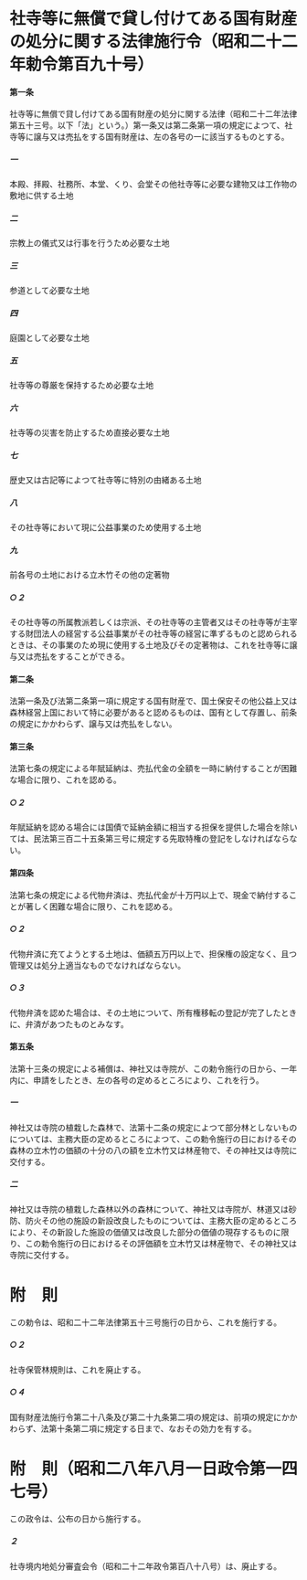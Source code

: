 # 社寺等に無償で貸し付けてある国有財産の処分に関する法律施行令（昭和二十二年勅令第百九十号）
#### 第一条
社寺等に無償で貸し付けてある国有財産の処分に関する法律（昭和二十二年法律第五十三号。以下「法」という。）第一条又は第二条第一項の規定によつて、社寺等に譲与又は売払をする国有財産は、左の各号の一に該当するものとする。
##### 一
本殿、拝殿、社務所、本堂、くり、会堂その他社寺等に必要な建物又は工作物の敷地に供する土地
##### 二
宗教上の儀式又は行事を行うため必要な土地
##### 三
参道として必要な土地
##### 四
庭園として必要な土地
##### 五
社寺等の尊厳を保持するため必要な土地
##### 六
社寺等の災害を防止するため直接必要な土地
##### 七
歴史又は古記等によつて社寺等に特別の由緒ある土地
##### 八
その社寺等において現に公益事業のため使用する土地
##### 九
前各号の土地における立木竹その他の定著物
##### ○２
その社寺等の所属教派若しくは宗派、その社寺等の主管者又はその社寺等が主宰する財団法人の経営する公益事業がその社寺等の経営に準ずるものと認められるときは、その事業のため現に使用する土地及びその定著物は、これを社寺等に譲与又は売払をすることができる。
#### 第二条
法第一条及び法第二条第一項に規定する国有財産で、国土保安その他公益上又は森林経営上国において特に必要があると認めるものは、国有として存置し、前条の規定にかかわらず、譲与又は売払をしない。
#### 第三条
法第七条の規定による年賦延納は、売払代金の全額を一時に納付することが困難な場合に限り、これを認める。
##### ○２
年賦延納を認める場合には国債で延納金額に相当する担保を提供した場合を除いては、民法第三百二十五条第三号に規定する先取特権の登記をしなければならない。
#### 第四条
法第七条の規定による代物弁済は、売払代金が十万円以上で、現金で納付することが著しく困難な場合に限り、これを認める。
##### ○２
代物弁済に充てようとする土地は、価額五万円以上で、担保権の設定なく、且つ管理又は処分上適当なものでなければならない。
##### ○３
代物弁済を認めた場合は、その土地について、所有権移転の登記が完了したときに、弁済があつたものとみなす。
#### 第五条
法第十三条の規定による補償は、神社又は寺院が、この勅令施行の日から、一年内に、申請をしたとき、左の各号の定めるところにより、これを行う。
##### 一
神社又は寺院の植栽した森林で、法第十二条の規定によつて部分林としないものについては、主務大臣の定めるところによつて、この勅令施行の日におけるその森林の立木竹の価額の十分の八の額を立木竹又は林産物で、その神社又は寺院に交付する。
##### 二
神社又は寺院の植栽した森林以外の森林について、神社又は寺院が、林道又は砂防、防火その他の施設の新設改良したものについては、主務大臣の定めるところにより、その新設した施設の価値又は改良した部分の価値の現存するものに限り、この勅令施行の日におけるその評価額を立木竹又は林産物で、その神社又は寺院に交付する。
# 附　則
この勅令は、昭和二十二年法律第五十三号施行の日から、これを施行する。
##### ○２
社寺保管林規則は、これを廃止する。
##### ○４
国有財産法施行令第二十八条及び第二十九条第二項の規定は、前項の規定にかかわらず、法第十条第二項に規定する日まで、なおその効力を有する。
# 附　則（昭和二八年八月一日政令第一四七号）
この政令は、公布の日から施行する。
##### ２
社寺境内地処分審査会令（昭和二十二年政令第百八十八号）は、廃止する。
